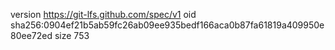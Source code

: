 version https://git-lfs.github.com/spec/v1
oid sha256:0904ef21b5ab59fc26ab09ee935bedf166aca0b87fa61819a409950e80ee72ed
size 753
